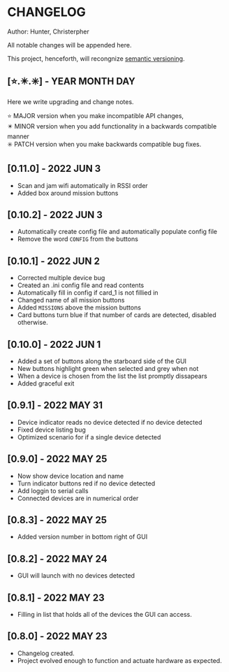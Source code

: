 # CHANGELOG

Author: Hunter, Christerpher

All notable changes will be appended here.

This project, henceforth, will recongnize [semantic versioning](https://semver.org/).

## [⭐.✴️.✳️] - YEAR MONTH DAY

Here we write upgrading and change notes.

⭐ MAJOR version when you make incompatible API changes,<br>
✴️ MINOR version when you add functionality in a backwards compatible manner<br>
✳️ PATCH version when you make backwards compatible bug fixes.<br>

## [0.11.0] - 2022 JUN 3

- Scan and jam wifi automatically in RSSI order
- Added box around mission buttons

## [0.10.2] - 2022 JUN 3

- Automatically create config file and automatically populate config file
- Remove the word `CONFIG` from the buttons

## [0.10.1] - 2022 JUN 2

- Corrected multiple device bug
- Created an .ini config file and read contents
- Automatically fill in config if card_1 is not fillied in
- Changed name of all mission buttons
- Added `MISSIONS` above the mission buttons
- Card buttons turn blue if that number of cards are detected, disabled otherwise.

## [0.10.0] - 2022 JUN 1

- Added a set of buttons along the starboard side of the GUI
- New buttons highlight green when selected and grey when not
- When a device is chosen from the list the list promptly dissapears
- Added graceful exit

## [0.9.1] - 2022 MAY 31

- Device indicator reads no device detected if no device detected
- Fixed device listing bug
- Optimized scenario for if a single device detected

## [0.9.0] - 2022 MAY 25

- Now show device location and name
- Turn indicator buttons red if no device detected
- Add loggin to serial calls
- Connected devices are in numerical order

## [0.8.3] - 2022 MAY 25

- Added version number in bottom right of GUI

## [0.8.2] - 2022 MAY 24

- GUI will launch with no devices detected

## [0.8.1] - 2022 MAY 23

- Filling in list that holds all of the devices the GUI can access.

## [0.8.0] - 2022 MAY 23

- Changelog created.<br>
- Project evolved enough to function and actuate hardware as expected.
